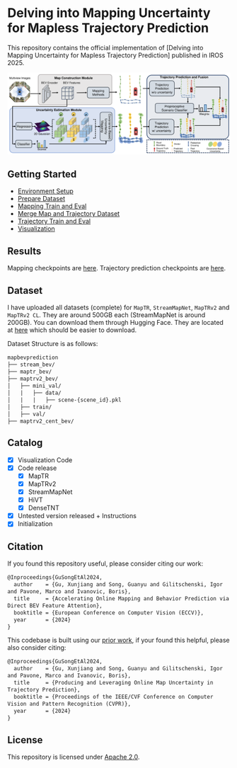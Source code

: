 # Delving into Mapping Uncertainty for Mapless Trajectory Prediction
This repository contains the official implementation of [Delving into Mapping Uncertainty for Mapless Trajectory Prediction] published in IROS 2025. 

![](assets/flowchart.png)

## Getting Started
- [Environment Setup](docs/env.md)
- [Prepare Dataset](docs/prepare_dataset.md)
- [Mapping Train and Eval](docs/map.md)
- [Merge Map and Trajectory Dataset](docs/adaptor.md)
- [Trajectory Train and Eval](docs/trj.md)
- [Visualization](docs/visualization.md)

## Results

Mapping checkpoints are [here](https://drive.google.com/drive/folders/1ZhCv4Z_yI7PLirHLS64luE1fV2EPG0sB?usp=sharing). Trajectory prediction checkpoints are [here](https://drive.google.com/drive/folders/1e0xRQqlIhYaAz3ErfNhZ57FCGN97vyzt?usp=sharing). 

## Dataset

I have uploaded all datasets (complete) for `MapTR`, `StreamMapNet`, `MapTRv2` and `MapTRv2 CL`. They are around 500GB each (StreamMapNet is around 200GB). You can download them through Hugging Face. They are located at [here](https://huggingface.co/datasets/alfredgu001324/MapBEVPrediction/tree/main) which should be easier to download.

Dataset Structure is as follows:
```
mapbevprediction
├── stream_bev/
├── maptr_bev/
├── maptrv2_bev/
│   ├── mini_val/
│   |   ├── data/
│   |   |   ├── scene-{scene_id}.pkl
│   ├── train/
│   ├── val/
├── maptrv2_cent_bev/
```

## Catalog

- [x] Visualization Code
- [x] Code release
  - [x] MapTR
  - [x] MapTRv2
  - [x] StreamMapNet
  - [x] HiVT
  - [x] DenseTNT
- [x] Untested version released + Instructions
- [x] Initialization

## Citation

If you found this repository useful, please consider citing our work:

```
@Inproceedings{GuSongEtAl2024,
  author    = {Gu, Xunjiang and Song, Guanyu and Gilitschenski, Igor and Pavone, Marco and Ivanovic, Boris},
  title     = {Accelerating Online Mapping and Behavior Prediction via Direct BEV Feature Attention},
  booktitle = {European Conference on Computer Vision (ECCV)},
  year      = {2024}
}
```

This codebase is built using our [prior work](https://github.com/alfredgu001324/MapUncertaintyPrediction), if your found this helpful, please also consider citing:

```
@Inproceedings{GuSongEtAl2024,
  author    = {Gu, Xunjiang and Song, Guanyu and Gilitschenski, Igor and Pavone, Marco and Ivanovic, Boris},
  title     = {Producing and Leveraging Online Map Uncertainty in Trajectory Prediction},
  booktitle = {Proceedings of the IEEE/CVF Conference on Computer Vision and Pattern Recognition (CVPR)},
  year      = {2024}
}
```

## License

This repository is licensed under [Apache 2.0](LICENSE).
